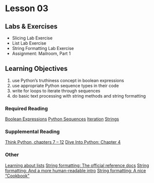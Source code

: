 # Lesson 03

## Labs & Exercises
* Slicing Lab Exercise
* List Lab Exercise
* String Formatting Lab Exercise
* Assignment: Mailroom, Part 1

## Learning Objectives
1. use Python’s truthiness concept in boolean expressions
2. use appropriate Python sequence types in their code
3. write for loops to iterate through sequences
4. do basic text processing with string methods and string formatting

### Required Reading
[Boolean Expressions](https://uwpce-pythoncert.github.io/PythonCertDevel/modules/Booleans.html#booleans)
[Python Sequences](https://uwpce-pythoncert.github.io/PythonCertDevel/modules/Sequences.html#sequences)
[Iteration](https://uwpce-pythoncert.github.io/PythonCertDevel/modules/Iteration.html#iteration)
[Strings](https://uwpce-pythoncert.github.io/PythonCertDevel/modules/Strings.html#strings)

### Supplemental Reading
[Think Python, chapters 7 – 12](http://greenteapress.com/thinkpython/html/thinkpython008.html)
[Dive Into Python: Chapter 4](http://www.diveintopython3.net/strings.html)

### Other
[Learning about lists](http://www.upriss.org.uk/python/session5.html)
[String formatting: The official reference docs](https://docs.python.org/3/library/string.html#format-string-syntax)
[String formatting: And a more human-readable intro](https://pyformat.info/)
[String formatting: A nice “Cookbook"](https://mkaz.tech/python-string-format.html)